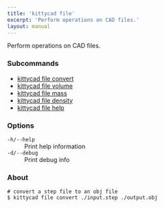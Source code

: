 ```yaml
---
title: 'kittycad file'
excerpt: 'Perform operations on CAD files.'
layout: manual
---
```


Perform operations on CAD files.

### Subcommands

-   [kittycad file convert](./kittycad_file_convert)
-   [kittycad file volume](./kittycad_file_volume)
-   [kittycad file mass](./kittycad_file_mass)
-   [kittycad file density](./kittycad_file_density)
-   [kittycad file help](./kittycad_file_help)

### Options

<dl class="flags">
   <dt><code>-h/--help</code></dt>
   <dd>Print help information</dd>

   <dt><code>-d/--debug</code></dt>
   <dd>Print debug info</dd>
</dl>

### About

```
# convert a step file to an obj file
$ kittycad file convert ./input.step ./output.obj
```

